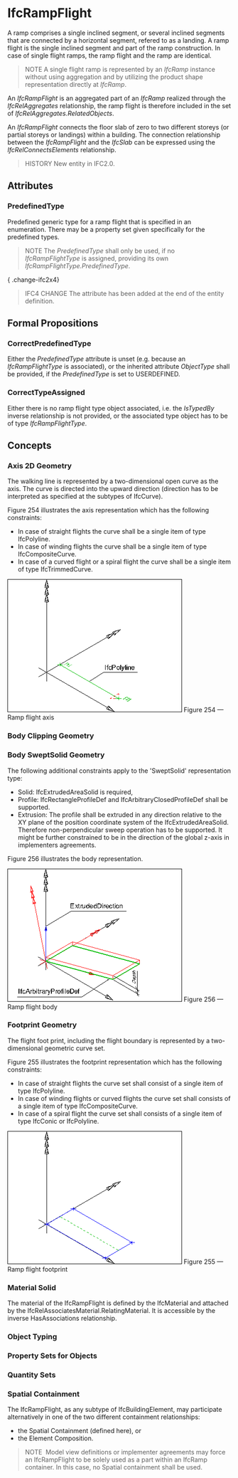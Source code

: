 # IfcRampFlight

A ramp comprises a single inclined segment, or several inclined segments that are connected by a horizontal segment, refered to as a landing. A ramp flight is the single inclined segment and part of the ramp construction. In case of single flight ramps, the ramp flight and the ramp are identical.

> NOTE  A single flight ramp is represented by an _IfcRamp_ instance without using aggregation and by utilizing the product shape representation directly at _IfcRamp_.

An _IfcRampFlight_ is an aggregated part of an _IfcRamp_ realized through the _IfcRelAggregates_ relationship, the ramp flight is therefore included in the set of _IfcRelAggregates.RelatedObjects_.

An _IfcRampFlight_ connects the floor slab of zero to two different storeys (or partial storeys or landings) within a building. The connection relationship between the _IfcRampFlight_ and the _IfcSlab_ can be expressed using the _IfcRelConnectsElements_ relationship.

> HISTORY  New entity in IFC2.0.

## Attributes

### PredefinedType
Predefined generic type for a ramp flight that is specified in an enumeration. There may be a property set given specifically for the predefined types.
> NOTE  The _PredefinedType_ shall only be used, if no _IfcRampFlightType_ is assigned, providing its own _IfcRampFlightType.PredefinedType_.

{ .change-ifc2x4}
> IFC4 CHANGE The attribute has been added at the end of the entity definition.

## Formal Propositions

### CorrectPredefinedType
Either the _PredefinedType_ attribute is unset (e.g. because an _IfcRampFlightType_ is associated), or the inherited attribute _ObjectType_ shall be provided, if the _PredefinedType_ is set to USERDEFINED.

### CorrectTypeAssigned
Either there is no ramp flight type object associated, i.e. the _IsTypedBy_ inverse relationship is not provided, or the associated type object has to be of type _IfcRampFlightType_.

## Concepts

### Axis 2D Geometry

The walking line is represented by a two-dimensional open curve
as the axis. The curve is directed into the upward direction
(direction has to be interpreted as specified at the subtypes of
IfcCurve).


Figure 254 illustrates the axis representation which has the following constraints:


* In case of straight flights the curve shall be a single item of type IfcPolyline.
* In case of winding flights the curve shall be a single item of type IfcCompositeCurve.
* In case of a curved flight or a spiral flight the curve shall be a single item of type IfcTrimmedCurve.


![walking line](../../../../figures/ifcstairflight_01-layout1.gif)
Figure 254 — Ramp flight axis



### Body Clipping Geometry


### Body SweptSolid Geometry

The following additional constraints apply to the 'SweptSolid'
representation type:


* Solid: IfcExtrudedAreaSolid is required,
* Profile: IfcRectangleProfileDef and
IfcArbitraryClosedProfileDef shall be supported.
* Extrusion: The profile shall be extruded in any
direction relative to the XY plane of the position coordinate
system of the IfcExtrudedAreaSolid. Therefore
non-perpendicular sweep operation has to be supported. It might be
further constrained to be in the direction of the global z-axis in
implementers agreements.


Figure 256 illustrates the body representation.


![fig1](../../../../figures/ifcrampflight-layout1.gif)
Figure 256 — Ramp flight body



### Footprint Geometry

The flight foot print, including the flight boundary is represented by a two-dimensional geometric curve set.


Figure 255 illustrates the footprint representation which has the following constraints:


* In case of straight flights the curve set shall consist of a single item of type IfcPolyline.
* In case of winding flights or curved flights the curve set shall consists of a single item of type
IfcCompositeCurve.
* In case of a spiral flight the curve set shall consists of a single item of type IfcConic or
IfcPolyline.


![boundary](../../../../figures/ifcstairflight_02-layout1.gif)
Figure 255 — Ramp flight footprint



### Material Solid

The material of the IfcRampFlight is defined by the
IfcMaterial and attached by the
IfcRelAssociatesMaterial.RelatingMaterial. It is
accessible by the inverse HasAssociations relationship.



### Object Typing


### Property Sets for Objects


### Quantity Sets


### Spatial Containment

The IfcRampFlight, as any subtype of IfcBuildingElement,
may participate alternatively in one of the two different containment relationships:


* the Spatial Containment (defined here), or
* the Element Composition.



> NOTE  Model view definitions or implementer agreements may force an IfcRampFlight to be solely used as a part within an IfcRamp container. In this case, no Spatial containment shall be used.
>


